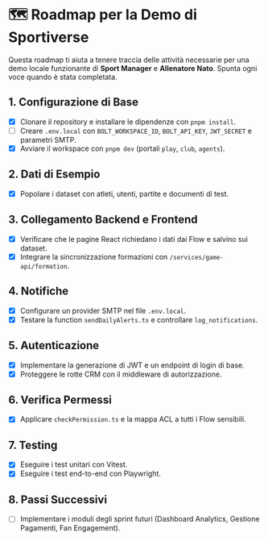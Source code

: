# 🗺️ Roadmap per la Demo di Sportiverse

Questa roadmap ti aiuta a tenere traccia delle attività necessarie per una demo locale funzionante di **Sport Manager** e **Allenatore Nato**. Spunta ogni voce quando è stata completata.

## 1. Configurazione di Base
- [x] Clonare il repository e installare le dipendenze con `pnpm install`.
- [ ] Creare `.env.local` con `BOLT_WORKSPACE_ID`, `BOLT_API_KEY`, `JWT_SECRET` e parametri SMTP.
- [x] Avviare il workspace con `pnpm dev` (portali `play`, `club`, `agents`).

## 2. Dati di Esempio
- [x] Popolare i dataset con atleti, utenti, partite e documenti di test.

## 3. Collegamento Backend e Frontend
- [x] Verificare che le pagine React richiedano i dati dai Flow e salvino sui dataset.
- [x] Integrare la sincronizzazione formazioni con `/services/game-api/formation`.

## 4. Notifiche
- [x] Configurare un provider SMTP nel file `.env.local`.
- [x] Testare la function `sendDailyAlerts.ts` e controllare `log_notifications`.

## 5. Autenticazione
- [x] Implementare la generazione di JWT e un endpoint di login di base.
- [x] Proteggere le rotte CRM con il middleware di autorizzazione.

## 6. Verifica Permessi
- [x] Applicare `checkPermission.ts` e la mappa ACL a tutti i Flow sensibili.

## 7. Testing
- [x] Eseguire i test unitari con Vitest.
- [x] Eseguire i test end-to-end con Playwright.

## 8. Passi Successivi
- [ ] Implementare i moduli degli sprint futuri (Dashboard Analytics, Gestione Pagamenti, Fan Engagement).

